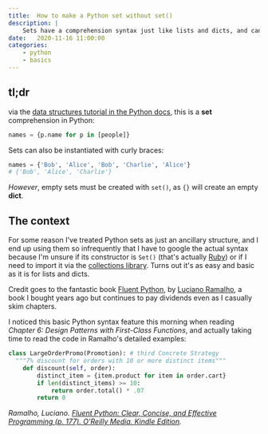 ```yaml
---
title:  How to make a Python set without set()
description: |
    Sets have a comprehension syntax just like lists and dicts, and can also be instantiated with curly braces
date:   2020-11-16 11:00:00
categories:
    - python
    - basics
---
```



## tl;dr

via the [data structures tutorial in the Python docs](https://docs.python.org/3/tutorial/datastructures.html#sets), this is a **set** comprehension in Python: 

```py
names = {p.name for p in [people]}
```

Sets can also be instantiated with curly braces:

```py
names = {'Bob', 'Alice', 'Bob', 'Charlie', 'Alice'}
# {'Bob', 'Alice', 'Charlie'}
```

*However*, empty sets must be created with `set()`, as `{}` will create an empty **dict**.


## The context

For some reason I've treated Python sets as just an ancillary structure, and I end up using them so infrequently that I have to google the actual syntax because I'm unsure if its constructor is `Set()` (that's actually [Ruby](https://ruby-doc.org/stdlib-2.7.2/libdoc/set/rdoc/Set.html)) or if I need to import it via the [collections library](https://docs.python.org/3/library/collections.html). Turns out it's as easy and basic as it is for lists and dicts.

Credit goes to the fantastic book [Fluent Python](https://smile.amazon.com/Fluent-Python-Concise-Effective-Programming/dp/1491946008), by [Luciano Ramalho](https://github.com/ramalho), a book I bought years ago but continues to pay dividends even as I casually skim chapters. 

I noticed this basic Python syntax feature this morning when reading *Chapter 6: Design Patterns with First-Class Functions*, and actually taking time to read the code in Ramalho's detailed examples:

```py
class LargeOrderPromo(Promotion): # third Concrete Strategy 
  """7% discount for orders with 10 or more distinct items"""
    def discount(self, order):
        distinct_item = {item.product for item in order.cart}
        if len(distinct_items) >= 10:
            return order.total() * .07
        return 0
```

*Ramalho, Luciano. [Fluent Python: Clear, Concise, and Effective Programming (p. 177). O'Reilly Media. Kindle Edition](https://www.amazon.com/Fluent-Python-Concise-Effective-Programming/dp/1491946008).* 

